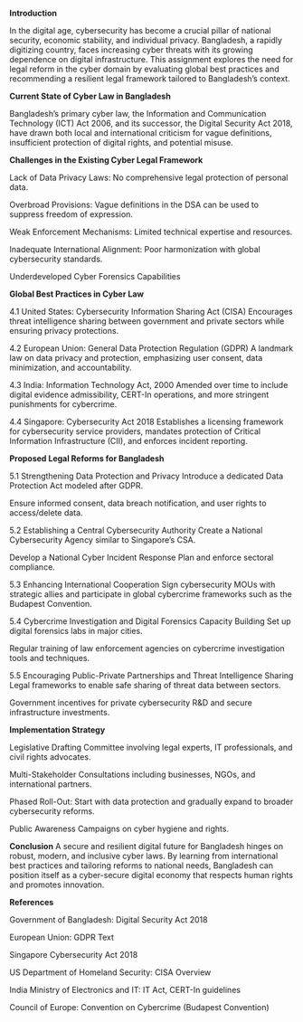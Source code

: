 **Introduction**

In the digital age, cybersecurity has become a crucial pillar of national security, economic stability, and individual privacy. Bangladesh, a rapidly digitizing country, faces increasing cyber threats with its growing dependence on digital infrastructure. This assignment explores the need for legal reform in the cyber domain by evaluating global best practices and recommending a resilient legal framework tailored to Bangladesh’s context.

**Current State of Cyber Law in Bangladesh**

Bangladesh’s primary cyber law, the Information and Communication Technology (ICT) Act 2006, and its successor, the Digital Security Act 2018, have drawn both local and international criticism for vague definitions, insufficient protection of digital rights, and potential misuse.

**Challenges in the Existing Cyber Legal Framework**

Lack of Data Privacy Laws: No comprehensive legal protection of personal data.

Overbroad Provisions: Vague definitions in the DSA can be used to suppress freedom of expression.

Weak Enforcement Mechanisms: Limited technical expertise and resources.

Inadequate International Alignment: Poor harmonization with global cybersecurity standards.

Underdeveloped Cyber Forensics Capabilities

**Global Best Practices in Cyber Law**

4.1 United States: Cybersecurity Information Sharing Act (CISA)
Encourages threat intelligence sharing between government and private sectors while ensuring privacy protections.

4.2 European Union: General Data Protection Regulation (GDPR)
A landmark law on data privacy and protection, emphasizing user consent, data minimization, and accountability.

4.3 India: Information Technology Act, 2000
Amended over time to include digital evidence admissibility, CERT-In operations, and more stringent punishments for cybercrime.

4.4 Singapore: Cybersecurity Act 2018
Establishes a licensing framework for cybersecurity service providers, mandates protection of Critical Information Infrastructure (CII), and enforces incident reporting.

**Proposed Legal Reforms for Bangladesh**

5.1 Strengthening Data Protection and Privacy
Introduce a dedicated Data Protection Act modeled after GDPR.

Ensure informed consent, data breach notification, and user rights to access/delete data.

5.2 Establishing a Central Cybersecurity Authority
Create a National Cybersecurity Agency similar to Singapore’s CSA.

Develop a National Cyber Incident Response Plan and enforce sectoral compliance.

5.3 Enhancing International Cooperation
Sign cybersecurity MOUs with strategic allies and participate in global cybercrime frameworks such as the Budapest Convention.

5.4 Cybercrime Investigation and Digital Forensics Capacity Building
Set up digital forensics labs in major cities.

Regular training of law enforcement agencies on cybercrime investigation tools and techniques.

5.5 Encouraging Public-Private Partnerships and Threat Intelligence Sharing
Legal frameworks to enable safe sharing of threat data between sectors.

Government incentives for private cybersecurity R&D and secure infrastructure investments.

**Implementation Strategy**

Legislative Drafting Committee involving legal experts, IT professionals, and civil rights advocates.

Multi-Stakeholder Consultations including businesses, NGOs, and international partners.

Phased Roll-Out: Start with data protection and gradually expand to broader cybersecurity reforms.

Public Awareness Campaigns on cyber hygiene and rights.

**Conclusion**
A secure and resilient digital future for Bangladesh hinges on robust, modern, and inclusive cyber laws. By learning from international best practices and tailoring reforms to national needs, Bangladesh can position itself as a cyber-secure digital economy that respects human rights and promotes innovation.

**References**

Government of Bangladesh: Digital Security Act 2018

European Union: GDPR Text

Singapore Cybersecurity Act 2018

US Department of Homeland Security: CISA Overview

India Ministry of Electronics and IT: IT Act, CERT-In guidelines

Council of Europe: Convention on Cybercrime (Budapest Convention)


